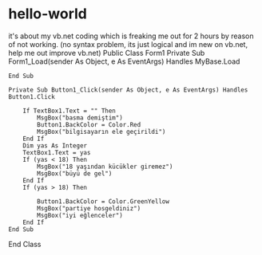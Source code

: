 # hello-world
it's about my vb.net coding which is freaking me out for 2 hours by reason of not working. (no syntax problem, its just logical and im new on vb.net, help me out improve vb.net)
Public Class Form1
    Private Sub Form1_Load(sender As Object, e As EventArgs) Handles MyBase.Load

    End Sub

    Private Sub Button1_Click(sender As Object, e As EventArgs) Handles Button1.Click

        If TextBox1.Text = "" Then
            MsgBox("basma demiştim")
            Button1.BackColor = Color.Red
            MsgBox("bilgisayarın ele geçirildi")
        End If
        Dim yas As Integer
        TextBox1.Text = yas
        If (yas < 18) Then
            MsgBox("18 yaşından kücükler giremez")
            MsgBox("büyü de gel")
        End If
        If (yas > 18) Then

            Button1.BackColor = Color.GreenYellow
            MsgBox("partiye hosgeldiniz")
            MsgBox("iyi eğlenceler")
        End If
    End Sub
End Class

